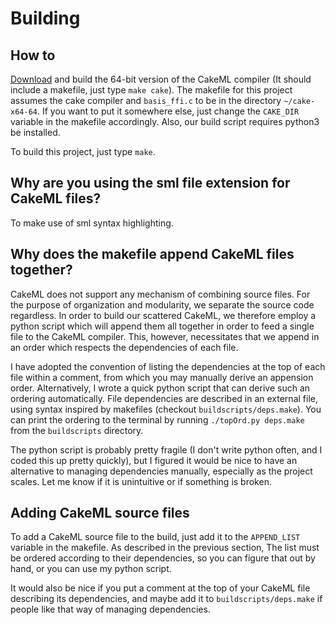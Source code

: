 # Building

## How to
[Download](https://cakeml.org/download.html) and build the 64-bit version of the CakeML compiler (It should include a makefile, just type `make cake`). The makefile for this project assumes the cake compiler and `basis_ffi.c` to be in the directory `~/cake-x64-64`. If you want to put it somewhere else, just change the `CAKE_DIR` variable in the makefile accordingly. Also, our build script requires python3 be installed.

To build this project, just type `make`.

## Why are you using the sml file extension for CakeML files?

To make use of sml syntax highlighting.

## Why does the makefile append CakeML files together?

CakeML does not support any mechanism of combining source files. For the purpose of organization and modularity, we separate the source code regardless. In order to build our scattered CakeML, we therefore employ a python script which will append them all together in order to feed a single file to the CakeML compiler. This, however, necessitates that we append in an order which respects the dependencies of each file.

I have adopted the convention of listing the dependencies at the top of each file within a comment, from which you may manually derive an appension order. Alternatively, I wrote a quick python script that can derive such an ordering automatically. File dependencies are described in an external file, using syntax inspired by makefiles (checkout `buildscripts/deps.make`). You can print the ordering to the terminal by running `./topOrd.py deps.make` from the `buildscripts` directory.

The python script is probably pretty fragile (I don't write python often, and I coded this up pretty quickly), but I figured it would be nice to have an alternative to managing dependencies manually, especially as the project scales. Let me know if it is unintuitive or if something is broken.

## Adding CakeML source files

To add a CakeML source file to the build, just add it to the `APPEND_LIST` variable in the makefile. As described in the previous section, The list must be ordered according to their dependencies, so you can figure that out by hand, or you can use my python script.

It would also be nice if you put a comment at the top of your CakeML file describing its dependencies, and maybe add it to `buildscripts/deps.make` if people like that way of managing dependencies.
